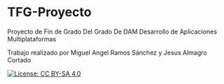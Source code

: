 # TFG-Proyecto
Proyecto de Fin de Grado
Del Grado De DAM Desarrollo de Aplicaciones Multiplataformas

Trabajo realizado por Miguel Angel Ramos Sánchez y Jesus Almagro Cortado

[![License: CC BY-SA 4.0](https://img.shields.io/badge/License-CC%20BY--SA%204.0-lightgrey.svg)](https://creativecommons.org/licenses/by-sa/4.0/)
